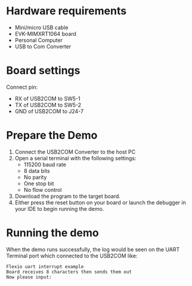 Hardware requirements
=====================
- Mini/micro USB cable
- EVK-MIMXRT1064 board
- Personal Computer
- USB to Com Converter

Board settings
============
Connect pin:
- RX of USB2COM to SW5-1
- TX of USB2COM to SW5-2
- GND of USB2COM to J24-7

Prepare the Demo
===============
1.  Connect the USB2COM Converter to the host PC 
2.  Open a serial terminal with the following settings:
    - 115200 baud rate
    - 8 data bits
    - No parity
    - One stop bit
    - No flow control
3.  Download the program to the target board.
4.  Either press the reset button on your board or launch the debugger in your IDE to begin running the demo.

Running the demo
===============
When the demo runs successfully, the log would be seen on the UART Terminal port which connected to the USB2COM like:

~~~~~~~~~~~~~~~~~~~~~
Flexio uart interrupt example
Board receives 8 characters then sends them out
Now please input:
~~~~~~~~~~~~~~~~~~~~~
